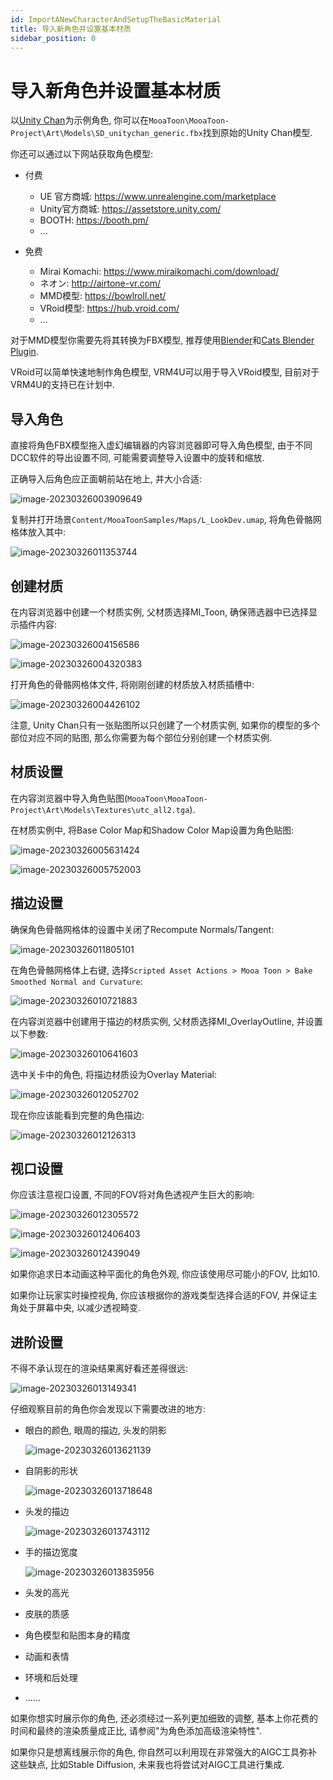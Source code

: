 ```yaml
---
id: ImportANewCharacterAndSetupTheBasicMaterial
title: 导入新角色并设置基本材质
sidebar_position: 0
---
```


# 导入新角色并设置基本材质

以[Unity Chan](https://unity-chan.com/)为示例角色, 你可以在`MooaToon\MooaToon-Project\Art\Models\SD_unitychan_generic.fbx`找到原始的Unity Chan模型.

你还可以通过以下网站获取角色模型:

- 付费
  - UE 官方商城: https://www.unrealengine.com/marketplace
  - Unity官方商城: https://assetstore.unity.com/
  - BOOTH: https://booth.pm/
  - ...

- 免费
  - Mirai Komachi: https://www.miraikomachi.com/download/
  - ネオン: http://airtone-vr.com/
  - MMD模型: https://bowlroll.net/
  - VRoid模型: https://hub.vroid.com/
  - ...


对于MMD模型你需要先将其转换为FBX模型, 推荐使用[Blender](https://www.blender.org/)和[Cats Blender Plugin](https://github.com/absolute-quantum/cats-blender-plugin).

VRoid可以简单快速地制作角色模型, VRM4U可以用于导入VRoid模型, 目前对于VRM4U的支持已在计划中.

## 导入角色

直接将角色FBX模型拖入虚幻编辑器的内容浏览器即可导入角色模型, 由于不同DCC软件的导出设置不同, 可能需要调整导入设置中的旋转和缩放.

正确导入后角色应正面朝前站在地上, 并大小合适:

![image-20230326003909649](./assets/image-20230326003909649.png)

复制并打开场景`Content/MooaToonSamples/Maps/L_LookDev.umap`, 将角色骨骼网格体放入其中:

![image-20230326011353744](./assets/image-20230326011353744.png)

## 创建材质

在内容浏览器中创建一个材质实例, 父材质选择MI_Toon, 确保筛选器中已选择显示插件内容: 

![image-20230326004156586](./assets/image-20230326004156586.png)

![image-20230326004320383](./assets/image-20230326004320383.png)

打开角色的骨骼网格体文件, 将刚刚创建的材质放入材质插槽中:

![image-20230326004426102](./assets/image-20230326004426102.png)

注意, Unity Chan只有一张贴图所以只创建了一个材质实例, 如果你的模型的多个部位对应不同的贴图, 那么你需要为每个部位分别创建一个材质实例.

## 材质设置

在内容浏览器中导入角色贴图(`MooaToon\MooaToon-Project\Art\Models\Textures\utc_all2.tga`).

在材质实例中, 将Base Color Map和Shadow Color Map设置为角色贴图:

![image-20230326005631424](./assets/image-20230326005631424.png)

![image-20230326005752003](./assets/image-20230326005752003.png)

## 描边设置

确保角色骨骼网格体的设置中关闭了Recompute Normals/Tangent:

![image-20230326011805101](./assets/image-20230326011805101.png)

在角色骨骼网格体上右键, 选择`Scripted Asset Actions > Mooa Toon > Bake Smoothed Normal and Curvature`:

![image-20230326010721883](./assets/image-20230326010721883.png)

在内容浏览器中创建用于描边的材质实例, 父材质选择MI_OverlayOutline, 并设置以下参数:

![image-20230326010641603](./assets/image-20230326010641603.png)

选中关卡中的角色, 将描边材质设为Overlay Material:

![image-20230326012052702](./assets/image-20230326012052702.png)

现在你应该能看到完整的角色描边:

![image-20230326012126313](./assets/image-20230326012126313.png)

## 视口设置

你应该注意视口设置, 不同的FOV将对角色透视产生巨大的影响:

![image-20230326012305572](./assets/image-20230326012305572.png)

![image-20230326012406403](./assets/image-20230326012406403.png)

![image-20230326012439049](./assets/image-20230326012439049.png)

如果你追求日本动画这种平面化的角色外观, 你应该使用尽可能小的FOV, 比如10.

如果你让玩家实时操控视角, 你应该根据你的游戏类型选择合适的FOV, 并保证主角处于屏幕中央, 以减少透视畸变.

## 进阶设置

不得不承认现在的渲染结果离好看还差得很远:

![image-20230326013149341](./assets/image-20230326013149341.png)

仔细观察目前的角色你会发现以下需要改进的地方:

- 眼白的颜色, 眼周的描边, 头发的阴影

  ![image-20230326013621139](./assets/image-20230326013621139.png)

- 自阴影的形状

  ![image-20230326013718648](./assets/image-20230326013718648.png)

- 头发的描边

  ![image-20230326013743112](./assets/image-20230326013743112.png)

- 手的描边宽度

  ![image-20230326013835956](./assets/image-20230326013835956.png)

- 头发的高光

- 皮肤的质感

- 角色模型和贴图本身的精度

- 动画和表情

- 环境和后处理

- ......

如果你想实时展示你的角色, 还必须经过一系列更加细致的调整, 基本上你花费的时间和最终的渲染质量成正比, 请参阅"为角色添加高级渲染特性".

如果你只是想离线展示你的角色, 你自然可以利用现在非常强大的AIGC工具弥补这些缺点, 比如Stable Diffusion, 未来我也将尝试对AIGC工具进行集成.



















